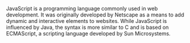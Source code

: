 JavaScript is a programming language commonly used in web development. It was originally developed by Netscape as a means to add dynamic and interactive elements to websites. While JavaScript is influenced by Java, the syntax is more similar to C and is based on ECMAScript, a scripting language developed by Sun Microsystems.